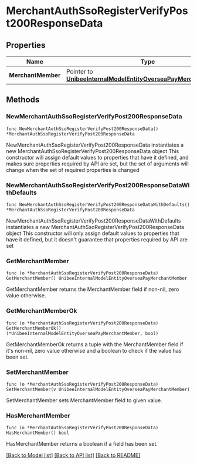 # MerchantAuthSsoRegisterVerifyPost200ResponseData

## Properties

Name | Type | Description | Notes
------------ | ------------- | ------------- | -------------
**MerchantMember** | Pointer to [**UnibeeInternalModelEntityOverseaPayMerchantMember**](UnibeeInternalModelEntityOverseaPayMerchantMember.md) |  | [optional] 

## Methods

### NewMerchantAuthSsoRegisterVerifyPost200ResponseData

`func NewMerchantAuthSsoRegisterVerifyPost200ResponseData() *MerchantAuthSsoRegisterVerifyPost200ResponseData`

NewMerchantAuthSsoRegisterVerifyPost200ResponseData instantiates a new MerchantAuthSsoRegisterVerifyPost200ResponseData object
This constructor will assign default values to properties that have it defined,
and makes sure properties required by API are set, but the set of arguments
will change when the set of required properties is changed

### NewMerchantAuthSsoRegisterVerifyPost200ResponseDataWithDefaults

`func NewMerchantAuthSsoRegisterVerifyPost200ResponseDataWithDefaults() *MerchantAuthSsoRegisterVerifyPost200ResponseData`

NewMerchantAuthSsoRegisterVerifyPost200ResponseDataWithDefaults instantiates a new MerchantAuthSsoRegisterVerifyPost200ResponseData object
This constructor will only assign default values to properties that have it defined,
but it doesn't guarantee that properties required by API are set

### GetMerchantMember

`func (o *MerchantAuthSsoRegisterVerifyPost200ResponseData) GetMerchantMember() UnibeeInternalModelEntityOverseaPayMerchantMember`

GetMerchantMember returns the MerchantMember field if non-nil, zero value otherwise.

### GetMerchantMemberOk

`func (o *MerchantAuthSsoRegisterVerifyPost200ResponseData) GetMerchantMemberOk() (*UnibeeInternalModelEntityOverseaPayMerchantMember, bool)`

GetMerchantMemberOk returns a tuple with the MerchantMember field if it's non-nil, zero value otherwise
and a boolean to check if the value has been set.

### SetMerchantMember

`func (o *MerchantAuthSsoRegisterVerifyPost200ResponseData) SetMerchantMember(v UnibeeInternalModelEntityOverseaPayMerchantMember)`

SetMerchantMember sets MerchantMember field to given value.

### HasMerchantMember

`func (o *MerchantAuthSsoRegisterVerifyPost200ResponseData) HasMerchantMember() bool`

HasMerchantMember returns a boolean if a field has been set.


[[Back to Model list]](../README.md#documentation-for-models) [[Back to API list]](../README.md#documentation-for-api-endpoints) [[Back to README]](../README.md)


